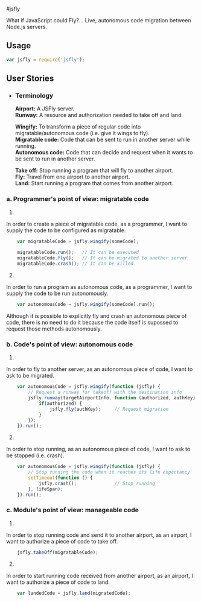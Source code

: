 #jsfly

What if JavaScript could Fly?... Live, autonomous code migration between Node.js servers.

## Usage
``` js
var jsfly = require('jsfly');
```

## User Stories

* ### Terminology

   **Airport:** A JSFly server.  
   **Runway:** A resource and authorization needed to take off and land.  

   **Wingify:** To transform a piece of regular code into migratable/autonomous code (i.e. give it wings to fly).  
   **Migratable code:** Code that can be sent to run in another server while running.  
   **Autonomous code:** Code that can decide and request when it wants to be sent to run in another server.  

   **Take off:** Stop running a program that will fly to another airport.  
   **Fly:** Travel from one airport to another airport.  
   **Land:** Start running a program that comes from another airport.  
 

### a. Programmer's point of view: migratable code

1. 
In order to     create a piece of migratable code,
as a            programmer,
I want to       supply the code to be configured as migratable.
``` js
    var migratableCode = jsfly.wingify(someCode);
    
    migratableCode.run();   // It can be executed
    migratableCode.fly();   // It can be migrated to another server
    migratableCode.crash(); // It can be killed
```  

2. 
In order to     run a program as autonomous code,
as a            programmer,
I want to       supply the code to be run autonomously.

``` js
    var autonomousCode = jsfly.wingify(someCode).run();
```

Although it is possible to explicitly fly and crash an autonomous piece of code, there is no need to do it because the code itself is supossed to request those methods autonomously.

### b. Code's point of view: autonomous code

1.
In order to     fly to another server,
as an           autonomous piece of code,
I want to       ask to be migrated.
``` js
    var autonomousCode = jsfly.wingify(function (jsfly) {
        // Request a runway for takeoff with the destination info
        jsfly.runway(targetAirportInfo, function (authorized, authKey) {
            if(authorized) { 
                jsfly.fly(authKey);     // Request migration
            }
        });
    }).run();
```  

2.
In order to     stop running,
as an           autonomous piece of code,
I want to       ask to be stopped (i.e. crash).
``` js
    var autonomousCode = jsfly.wingify(function (jsfly) {
        // Stop running the code when it reaches its life expectancy
        setTimeout(function () {
            jsfly.crash();              // Stop running
        }, lifeSpan);
    }).run();
```

### c. Module's point of view: manageable code

1.
In order to     stop running code and send it to another airport,
as an           airport,
I want to       authorize a piece of code to take off.
``` js
    jsfly.takeOff(migratableCode);
```  

2.
In order to     start running code received from another airport,
as an           airport,
I want to       authorize a piece of code to land.
``` js
    var landedCode = jsfly.land(migratedCode);
```
